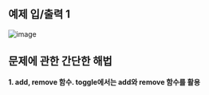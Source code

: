 예제 입/출력 1
-----------------
![image](https://user-images.githubusercontent.com/64742982/161918477-709b0998-8931-415a-bf88-8423356f3cd9.png)

문제에 관한 간단한 해법
--------------------

**1. add, remove 함수. toggle에서는 add와 remove 함수를 활용**
